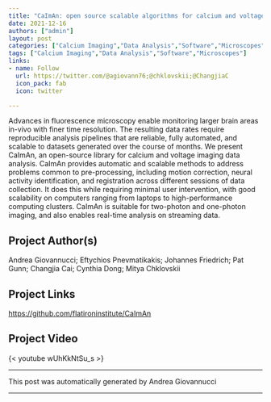 ```yaml
---
title: "CaImAn: open source scalable algorithms for calcium and voltage imaging data"
date: 2021-12-16
authors: ["admin"]
layout: post
categories: ["Calcium Imaging","Data Analysis","Software","Microscopes"]
tags: ["Calcium Imaging","Data Analysis","Software","Microscopes"]
links:
- name: Follow
  url: https://twitter.com/@agiovann76;@chklovskii;@ChangjiaC
  icon_pack: fab
  icon: twitter

---
```

Advances in fluorescence microscopy enable monitoring larger brain areas in-vivo with finer time resolution. The resulting data rates require reproducible analysis pipelines that are reliable, fully automated, and scalable to datasets generated over the course of months. We present CaImAn, an open-source library for calcium and voltage imaging data analysis. CaImAn provides automatic and scalable methods to address problems common to pre-processing, including motion correction, neural activity identification, and registration across different sessions of data collection. It does this while requiring minimal user intervention, with good scalability on computers ranging from laptops to high-performance computing clusters. CaImAn is suitable for two-photon and one-photon imaging, and also enables real-time analysis on streaming data.
## Project Author(s)
Andrea Giovannucci; Eftychios Pnevmatikakis; Johannes Friedrich; Pat Gunn;  Changjia Cai; Cynthia Dong; Mitya Chklovskii
## Project Links
https://github.com/flatironinstitute/CaImAn
## Project Video
{< youtube wUhKkNtSu_s >}
***
This post was automatically generated by
Andrea Giovannucci
***
